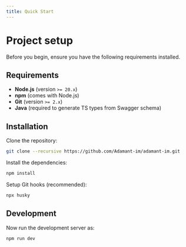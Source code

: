 ```yaml
---
title: Quick Start
---
```


# Project setup

Before you begin, ensure you have the following requirements installed.

## Requirements

- **Node.js** (version `>= 20.x`)
- **npm** (comes with Node.js)
- **Git** (version `>= 2.x`)
- **Java** (required to generate TS types from Swagger schema)

## Installation

Clone the repository:

```bash
git clone --recursive https://github.com/Adamant-im/adamant-im.git
```

Install the dependencies:

```bash
npm install
```

Setup Git hooks (recommended):

```bash
npx husky
```

## Development

Now run the development server as:

```bash
npm run dev
```

